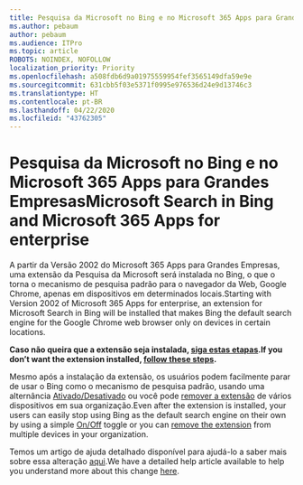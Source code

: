 ```yaml
---
title: Pesquisa da Microsoft no Bing e no Microsoft 365 Apps para Grandes Empresas
ms.author: pebaum
author: pebaum
ms.audience: ITPro
ms.topic: article
ROBOTS: NOINDEX, NOFOLLOW
localization_priority: Priority
ms.openlocfilehash: a508fdb6d9a01975559954fef3565149dfa59e9e
ms.sourcegitcommit: 631cbb5f03e5371f0995e976536d24e9d13746c3
ms.translationtype: HT
ms.contentlocale: pt-BR
ms.lasthandoff: 04/22/2020
ms.locfileid: "43762305"
---
```

# <a name="microsoft-search-in-bing-and-microsoft-365-apps-for-enterprise"></a><span data-ttu-id="b89ac-102">Pesquisa da Microsoft no Bing e no Microsoft 365 Apps para Grandes Empresas</span><span class="sxs-lookup"><span data-stu-id="b89ac-102">Microsoft Search in Bing and Microsoft 365 Apps for enterprise</span></span>

<span data-ttu-id="b89ac-103">A partir da Versão 2002 do Microsoft 365 Apps para Grandes Empresas, uma extensão da Pesquisa da Microsoft será instalada no Bing, o que o torna o mecanismo de pesquisa padrão para o navegador da Web, Google Chrome, apenas em dispositivos em determinados locais.</span><span class="sxs-lookup"><span data-stu-id="b89ac-103">Starting with Version 2002 of Microsoft 365 Apps for enterprise, an extension for Microsoft Search in Bing will be installed that makes Bing the default search engine for the Google Chrome web browser only on devices in certain locations.</span></span>

<span data-ttu-id="b89ac-104">**Caso não queira que a extensão seja instalada, [siga estas etapas](https://docs.microsoft.com/deployoffice/microsoft-search-bing#how-to-exclude-the-extension-for-microsoft-search-in-bing-from-being-installed).**</span><span class="sxs-lookup"><span data-stu-id="b89ac-104">**If you don’t want the extension installed, [follow these steps](https://docs.microsoft.com/deployoffice/microsoft-search-bing#how-to-exclude-the-extension-for-microsoft-search-in-bing-from-being-installed).**</span></span>

<span data-ttu-id="b89ac-105">Mesmo após a instalação da extensão, os usuários podem facilmente parar de usar o Bing como o mecanismo de pesquisa padrão, usando uma alternância [Ativado/Desativado](https://docs.microsoft.com/deployoffice/microsoft-search-bing#change-whether-bing-is-the-default-search-engine-for-google-chrome) ou você pode [remover a extensão](https://docs.microsoft.com/deployoffice/microsoft-search-bing#how-to-remove-the-extension-after-its-been-installed) de vários dispositivos em sua organização.</span><span class="sxs-lookup"><span data-stu-id="b89ac-105">Even after the extension is installed, your users can easily stop using Bing as the default search engine on their own by using a simple [On/Off](https://docs.microsoft.com/deployoffice/microsoft-search-bing#change-whether-bing-is-the-default-search-engine-for-google-chrome) toggle or you can [remove the extension](https://docs.microsoft.com/deployoffice/microsoft-search-bing#how-to-remove-the-extension-after-its-been-installed) from multiple devices in your organization.</span></span>

<span data-ttu-id="b89ac-106">Temos um artigo de ajuda detalhado disponível para ajudá-lo a saber mais sobre essa alteração [aqui](https://docs.microsoft.com/deployoffice/microsoft-search-bing).</span><span class="sxs-lookup"><span data-stu-id="b89ac-106">We have a detailed help article available to help you understand more about this change [here](https://docs.microsoft.com/deployoffice/microsoft-search-bing).</span></span>